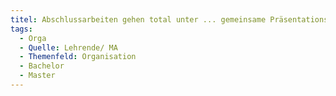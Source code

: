 ```yaml
---
titel: Abschlussarbeiten gehen total unter ... gemeinsame Präsentationsforen fehlen
tags:
  - Orga
  - Quelle: Lehrende/ MA
  - Themenfeld: Organisation
  - Bachelor
  - Master
---
```

